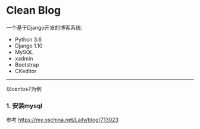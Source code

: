 # Clean Blog

一个基于Django开发的博客系统:

- Python 3.6
- Django 1.10
- MySQL
- xadmin
- Bootstrap
- CKeditor

------

以centos7为例

### 1. 安装mysql

参考 https://my.oschina.net/Laily/blog/713023




